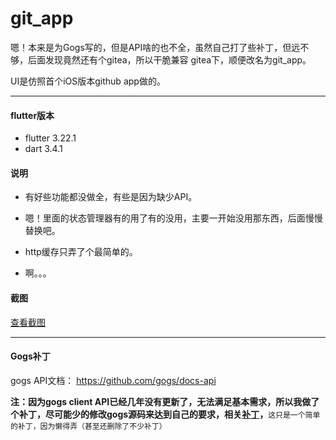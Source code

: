 # git_app

嗯！本来是为Gogs写的，但是API啥的也不全，虽然自己打了些补丁，但远不够，后面发现竟然还有个gitea，所以干脆兼容
gitea下，顺便改名为git_app。

UI是仿照首个iOS版本github app做的。

----

#### flutter版本

* flutter 3.22.1
* dart 3.4.1

#### 说明

* 有好些功能都没做全，有些是因为缺少API。

* 嗯！里面的状态管理器有的用了有的没用，主要一开始没用那东西，后面慢慢替换吧。

* http缓存只弄了个最简单的。

* 啊。。。 

#### 截图

[查看截图](screenshots/README.md)

----

#### Gogs补丁

gogs API文档： https://github.com/gogs/docs-api

**注：因为gogs client API已经几年没有更新了，无法满足基本需求，所以我做了个补丁，尽可能少的修改gogs源码来达到自己的要求，相关[补丁](gogs_patch)，**`这只是一个简单的补丁，因为懒得弄（甚至还删除了不少补丁）`


 